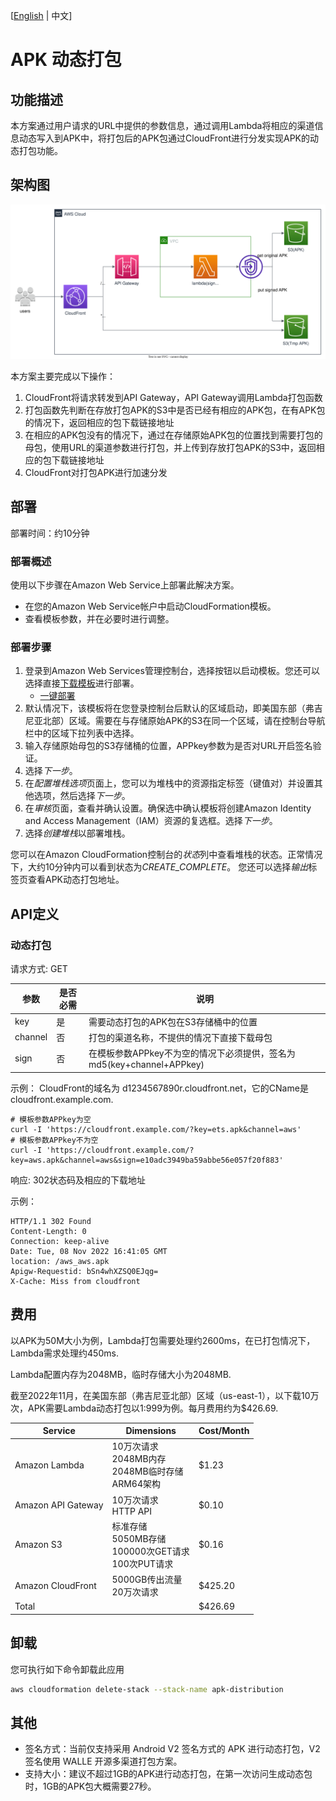 [[English](./README.md) | 中文]

# APK 动态打包

## 功能描述

本方案通过用户请求的URL中提供的参数信息，通过调用Lambda将相应的渠道信息动态写入到APK中，将打包后的APK包通过CloudFront进行分发实现APK的动态打包功能。

## 架构图

![Arch](./image/apk-distribution.drawio.svg)

本方案主要完成以下操作：

1. CloudFront将请求转发到API Gateway，API Gateway调用Lambda打包函数
2. 打包函数先判断在存放打包APK的S3中是否已经有相应的APK包，在有APK包的情况下，返回相应的包下载链接地址
3. 在相应的APK包没有的情况下，通过在存储原始APK包的位置找到需要打包的母包，使用URL的渠道参数进行打包，并上传到存放打包APK的S3中，返回相应的包下载链接地址
4. CloudFront对打包APK进行加速分发

## 部署

部署时间：约10分钟

### 部署概述

使用以下步骤在Amazon Web Service上部署此解决方案。

* 在您的Amazon Web Service帐户中启动CloudFormation模板。
* 查看模板参数，并在必要时进行调整。

### 部署步骤

1. 登录到Amazon Web Services管理控制台，选择按钮以启动模板。您还可以选择直接[下载模板]()进行部署。
    * [一键部署]()
2. 默认情况下，该模板将在您登录控制台后默认的区域启动，即美国东部（弗吉尼亚北部）区域。需要在与存储原始APK的S3在同一个区域，请在控制台导航栏中的区域下拉列表中选择。
3. 输入存储原始母包的S3存储桶的位置，APPkey参数为是否对URL开启签名验证。
4. 选择*下一步*。
5. 在*配置堆栈选项*页面上，您可以为堆栈中的资源指定标签（键值对）并设置其他选项，然后选择*下一步*。
6. 在*审核*页面，查看并确认设置。确保选中确认模板将创建Amazon Identity and Access Management（IAM）资源的复选框。选择*下一步*。
7. 选择*创建堆栈*以部署堆栈。

您可以在Amazon CloudFormation控制台的*状态*列中查看堆栈的状态。正常情况下，大约10分钟内可以看到状态为*CREATE_COMPLETE*。
您还可以选择*输出*标签页查看APK动态打包地址。

## API定义

### 动态打包

请求方式: GET

| 参数 | 是否必需 | 说明 |
| - | -| -|
|key|是|需要动态打包的APK包在S3存储桶中的位置|
|channel|否|打包的渠道名称，不提供的情况下直接下载母包|
|sign|否|在模板参数APPkey不为空的情况下必须提供，签名为md5(key+channel+APPkey)|

示例：
CloudFront的域名为 d1234567890r.cloudfront.net，它的CName是 cloudfront.example.com.

```linux
# 模板参数APPkey为空
curl -I 'https://cloudfront.example.com/?key=ets.apk&channel=aws'
# 模板参数APPkey不为空
curl -I 'https://cloudfront.example.com/?key=aws.apk&channel=aws&sign=e10adc3949ba59abbe56e057f20f883'
```

响应: 302状态码及相应的下载地址

示例：

```HTTP
HTTP/1.1 302 Found
Content-Length: 0
Connection: keep-alive
Date: Tue, 08 Nov 2022 16:41:05 GMT
location: /aws_aws.apk
Apigw-Requestid: bSn4whXZSQ0EJqg=
X-Cache: Miss from cloudfront
```

## 费用

以APK为50M大小为例，Lambda打包需要处理约2600ms，在已打包情况下，Lambda需求处理约450ms.

Lambda配置内存为2048MB，临时存储大小为2048MB.

截至2022年11月，在美国东部（弗吉尼亚北部）区域（us-east-1），以下载10万次，APK需要Lambda动态打包以1:999为例。每月费用约为$426.69.

|  Service  | Dimensions | Cost/Month |
|  ----  | ----  | ----  |  
| Amazon Lambda | 10万次请求<br>2048MB内存<br>2048MB临时存储<br>ARM64架构 | $1.23 |
| Amazon API Gateway | 10万次请求<br>HTTP API | $0.10 |
| Amazon S3 | 标准存储<br>5050MB存储<br>100000次GET请求<br>100次PUT请求 | $0.16 |
| Amazon CloudFront | 5000GB传出流量<br>20万次请求 | $425.20 |
| Total |  | $426.69 |

## 卸载

您可执行如下命令卸载此应用

```bash
aws cloudformation delete-stack --stack-name apk-distribution
```

## 其他

* 签名方式：当前仅支持采用 Android V2 签名方式的 APK 进行动态打包，V2签名使用 WALLE 开源多渠道打包方案。
* 支持大小：建议不超过1GB的APK进行动态打包，在第一次访问生成动态包时，1GB的APK包大概需要27秒。
